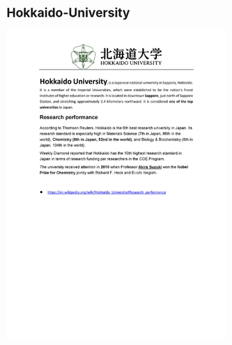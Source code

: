 # Hokkaido-University
<html>

<head>

<meta charset="UTF-8">

<meta name="Generator" content="EditPlus®">

<meta name="Author" content="">

<meta name="Keywords" content="">

<meta name="Description" content="">

</head>

<body>

<img src="0001.jpg">

</body>

</html>
